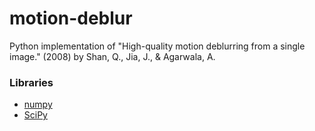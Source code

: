 # motion-deblur
Python implementation of "High-quality motion deblurring from a single image." (2008) by Shan, Q., Jia, J., &amp; Agarwala, A.


### Libraries
- [numpy](https://numpy.org/doc/stable/index.html)
- [SciPy](https://scipy.org/)
